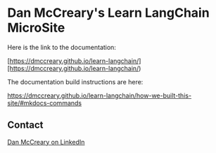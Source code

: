 # Dan McCreary's Learn LangChain MicroSite

Here is the link to the documentation:

[https://dmccreary.github.io/learn-langchain/][https://dmccreary.github.io/learn-langchain/)

The documentation build instructions are here:

https://dmccreary.github.io/learn-langchain/how-we-built-this-site/#mkdocs-commands

## Contact

[Dan McCreary on LinkedIn](https://www.linkedin.com/in/danmccreary/)


